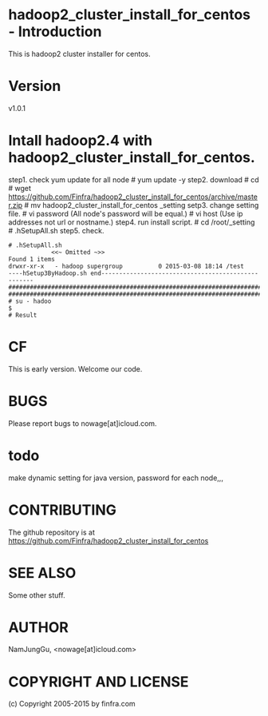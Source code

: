 # hadoop2_cluster_install_for_centos - Introduction

This is hadoop2 cluster installer for centos.

# Version

v1.0.1

# Intall hadoop2.4 with hadoop2_cluster_install_for_centos.
step1. check yum update for all node
    # yum update -y
step2. download 
    # cd 
    # wget https://github.com/Finfra/hadoop2_cluster_install_for_centos/archive/master.zip
    # mv hadoop2_cluster_install_for_centos  _setting
setp3. change setting file.
    # vi password      (All node's password will be equal.)
    # vi host          (Use ip addresses not url or nostname.)
step4. run install script.
    # cd /root/_setting                         
    # .hSetupAll.sh
step5. check.
```
# .hSetupAll.sh
            <<~ Omitted ~>>
Found 1 items
drwxr-xr-x   - hadoop supergroup          0 2015-03-08 18:14 /test
----hSetup3ByHadoop.sh end---------------------------------------------------
########################################################################
########################################################################
# su - hadoo
$ 
# Result
```

# CF        
This is early version.
Welcome our code.

# BUGS
    
Please report bugs to nowage[at]icloud.com.

# todo

make dynamic setting for java version, password for each node,,,

# CONTRIBUTING

The github repository is at https://github.com/Finfra/hadoop2_cluster_install_for_centos

# SEE ALSO

Some other stuff.

# AUTHOR

NamJungGu, <nowage[at]icloud.com>

# COPYRIGHT AND LICENSE

(c) Copyright 2005-2015 by finfra.com
